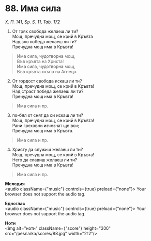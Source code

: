 # 88. Има сила

_Х. П. 141, Sp. S. 11, Tab. 172_

1. От грях свобода желаеш ли ти?  
Мощ, пречудна мощ, се крий в Кръвта  
Над зло победа желаеш ли ти?  
Пречудна мощ има в Кръвта!  

> Има сила, чудотворна мощ,  
> Във кръвта на Христа!  
> Има сила, чудотворна мощ,  
> Във кръвта скъпа на Агнеца.  

2. От гордост свобода искаш ли ти?  
Мощ, пречудна мощ, се крий в Кръвта!  
Над страст победа желаеш ли ти?  
Пречудна мощ има в Кръвта!  

> Има сила и пр.  

3. по-бял от сняг да си искаш ли ти?  
Мощ, пречудна мощ, се крий в Кръвта!  
Рани греховни изчезнат ще вси;  
Пречудна мощ има в Кръвта.  

> Има сила и пр.  

4. Христу да служиш желаеш ли ти?  
Мощ, пречудна мощ, се крий в Кръвта!  
Него да славиш желаеш ли ти?  
Пречудна мощ има в Кръвта!  

> Има сила и пр.

**Мелодия**  
<audio className={"music"} controls={true} preload={"none"}>
    <source src="/pesnarka/mp3/88.mp3" type="audio/mpeg"/>
    Your browser does not support the audio tag.
</audio>

**Едноглас**  
<audio className={"music"} controls={true} preload={"none"}>
    <source src="/pesnarka/transp/88.mp3" type="audio/mpeg"/>
    Your browser does not support the audio tag.
</audio>

**Ноти**  
<img alt="ноти" className={"score"} height="300" src="/pesnarka/scores/88.jpg" width="212"/>
